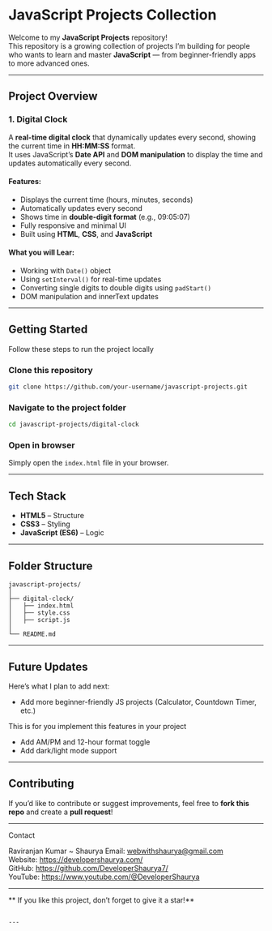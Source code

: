 
# JavaScript Projects Collection

Welcome to my **JavaScript Projects** repository!  
This repository is a growing collection of projects I’m building for people who wants to learn and master **JavaScript** — from beginner-friendly apps to more advanced ones.

---

## Project Overview

### 1. Digital Clock
A **real-time digital clock** that dynamically updates every second, showing the current time in **HH:MM:SS** format.  
It uses JavaScript’s **Date API** and **DOM manipulation** to display the time and updates automatically every second.

#### Features:
- Displays the current time (hours, minutes, seconds)
- Automatically updates every second
- Shows time in **double-digit format** (e.g., 09:05:07)
- Fully responsive and minimal UI
- Built using **HTML**, **CSS**, and **JavaScript**

#### What you will Lear:
- Working with `Date()` object
- Using `setInterval()` for real-time updates
- Converting single digits to double digits using `padStart()`
- DOM manipulation and innerText updates

---

## Getting Started

Follow these steps to run the project locally 

### Clone this repository
```bash
git clone https://github.com/your-username/javascript-projects.git
````

### Navigate to the project folder

```bash
cd javascript-projects/digital-clock
```

### Open in browser

Simply open the `index.html` file in your browser.

---

## Tech Stack

* **HTML5** – Structure
* **CSS3** – Styling
* **JavaScript (ES6)** – Logic

---

## Folder Structure

```
javascript-projects/
│
├── digital-clock/
│   ├── index.html
│   ├── style.css
│   ├── script.js
│
└── README.md
```

---

## Future Updates

Here’s what I plan to add next:

* Add more beginner-friendly JS projects (Calculator, Countdown Timer, etc.)

This is for you implement this features in your project

* Add AM/PM and 12-hour format toggle
* Add dark/light mode support

---

## Contributing

If you’d like to contribute or suggest improvements, feel free to **fork this repo** and create a **pull request**!

---

Contact

Raviranjan Kumar ~ Shaurya
Email:   webwithshaurya@gmail.com <br>
Website: https://developershaurya.com/ <br>
GitHub:  https://github.com/DeveloperShaurya7/ <br>
YouTube: https://www.youtube.com/@DeveloperShaurya <br>

---

** If you like this project, don’t forget to give it a star!**

```

---
